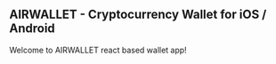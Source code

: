 AIRWALLET - Cryptocurrency Wallet for iOS / Android
---

Welcome to AIRWALLET react based wallet app!
